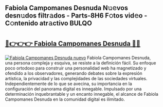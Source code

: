 ## Fabiola Campomanes Desnuda N𝚞𝚎vos desn𝚞dos filtr𝚊dos - Parts-8H6 F𝚘tos vid𝚎o - C𝚘ntenido atr𝚊ctivo BULQO

# <h2><a href="http://mbc6e1d.tromn.icu/?c=Fabiola+Campomanes+Desnuda">🔗👉👉👉 Fabiola Campomanes Desnuda 🔗🔗</a></h2>

[![Fabiola Campomanes Desnuda nuevo](https://i.imgur.com/pEAQMta.gif)](http://mbc6e1d.tromn.icu/?c=Fabiola+Campomanes+Desnuda)
Fabiola Campomanes Desnuda, una persona compleja y esquiva, se resiste a la definición fácil. Su enfoque poco ortodoxo para construir una personalidad web ha magnetizado y ofendido a los observadores, generando debates sobre la expresión artística, la privacidad y las complejidades de las sociedades virtuales. Independientemente de lo que se avecina, su importancia en la configuración del panorama digital es innegable. Impulsado por una determinación inquebrantable y un encanto innegable, el alcance de Fabiola Campomanes Desnuda en la comunidad digital es ilimitado.
